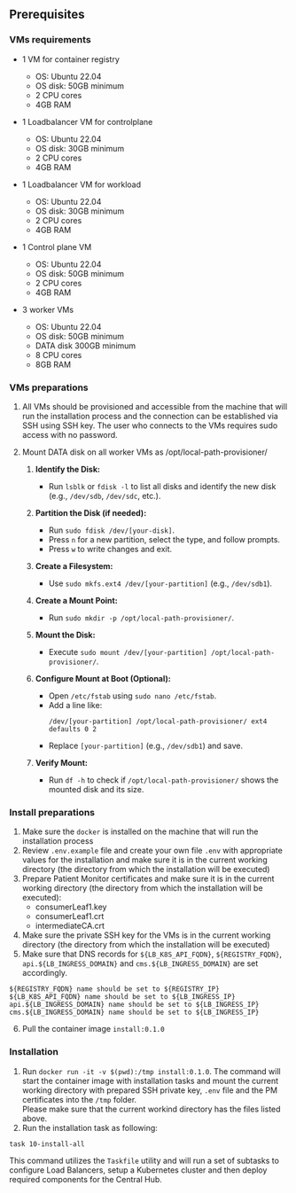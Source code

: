 
## Prerequisites
### VMs requirements
* 1 VM for container registry
    * OS: Ubuntu 22.04
    * OS disk: 50GB minimum
    * 2 CPU cores
    * 4GB RAM

* 1 Loadbalancer VM for controlplane
    * OS: Ubuntu 22.04
    * OS disk: 30GB minimum
    * 2 CPU cores
    * 4GB RAM

* 1 Loadbalancer VM for workload
    * OS: Ubuntu 22.04
    * OS disk: 30GB minimum
    * 2 CPU cores
    * 4GB RAM

* 1 Control plane VM
    * OS: Ubuntu 22.04
    * OS disk: 50GB minimum
    * 2 CPU cores
    * 4GB RAM

* 3 worker VMs
    * OS: Ubuntu 22.04
    * OS disk: 50GB minimum
    * DATA disk 300GB minimum
    * 8 CPU cores
    * 8GB RAM

### VMs preparations
1. All VMs should be provisioned and accessible from the machine that will run the installation process and the connection can be established via SSH using SSH key. The user who connects to the VMs requires sudo access with no password.

2. Mount DATA disk on all worker VMs as /opt/local-path-provisioner/
    1) **Identify the Disk:**
       - Run `lsblk` or `fdisk -l` to list all disks and identify the new disk (e.g., `/dev/sdb`, `/dev/sdc`, etc.).
    
    2) **Partition the Disk (if needed):**
       - Run `sudo fdisk /dev/[your-disk]`.
       - Press `n` for a new partition, select the type, and follow prompts.
       - Press `w` to write changes and exit.
    
    3) **Create a Filesystem:**
       - Use `sudo mkfs.ext4 /dev/[your-partition]` (e.g., `/dev/sdb1`).
    
    4) **Create a Mount Point:**
       - Run `sudo mkdir -p /opt/local-path-provisioner/`.
    
    5) **Mount the Disk:**
       - Execute `sudo mount /dev/[your-partition] /opt/local-path-provisioner/`.
    
    6) **Configure Mount at Boot (Optional):**
       - Open `/etc/fstab` using `sudo nano /etc/fstab`.
       - Add a line like:
         ```
         /dev/[your-partition] /opt/local-path-provisioner/ ext4 defaults 0 2
         ```
       - Replace `[your-partition]` (e.g., `/dev/sdb1`) and save.
    
    7) **Verify Mount:**
       - Run `df -h` to check if `/opt/local-path-provisioner/` shows the mounted disk and its size.

### Install preparations
1. Make sure the `docker` is installed on the machine that will run the installation process
2. Review `.env.example` file and create your own file `.env` with appropriate values for the installation and make sure it is in the current working directory (the directory from which the installation will be executed)
3. Prepare Patient Monitor certificates and make sure it is in the current working directory (the directory from which the installation will be executed):
    * consumerLeaf1.key
    * consumerLeaf1.crt
    * intermediateCA.crt
4. Make sure the private SSH key for the VMs is in the current working directory (the directory from which the installation will be executed)
5. Make sure that DNS records for `${LB_K8S_API_FQDN}`, `${REGISTRY_FQDN}`, `api.${LB_INGRESS_DOMAIN}` and `cms.${LB_INGRESS_DOMAIN}` are set accordingly.
```
${REGISTRY_FQDN} name should be set to ${REGISTRY_IP}
${LB_K8S_API_FQDN} name should be set to ${LB_INGRESS_IP}
api.${LB_INGRESS_DOMAIN} name should be set to ${LB_INGRESS_IP}
cms.${LB_INGRESS_DOMAIN} name should be set to ${LB_INGRESS_IP}
```
6. Pull the container image `install:0.1.0`


### Installation
1. Run `docker run -it -v $(pwd):/tmp install:0.1.0`. The command will start the container image with installation tasks and mount the current working directory with prepared SSH private key, `.env` file and the PM certificates into the `/tmp` folder.  
Please make sure that the current workind directory has the files listed above.
2. Run the installation task as following:
```
task 10-install-all
```

This command utilizes the `Taskfile` utility and will run a set of subtasks to configure Load Balancers, setup a Kubernetes cluster and then deploy required components for the Central Hub.